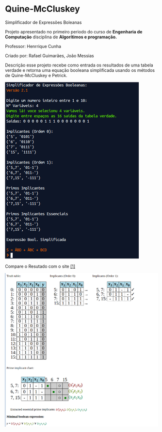 # Quine-McCluskey
Simplificador de Expressões Boleanas

Projeto apresentado no primeiro periodo do curso de **Engenharia de Computação** disciplina de **Algorítimos e programação.**

Professor: Henrrique Cunha 

Criado por: Rafael Guimarães,
            João Messias
            
            
Descrição esse projeto recebe como entrada os resultados de uma tabela verdade e retorna uma equação booleana simplificada usando os métodos de Quine-McCluskey e Petrick.

![myprogram](https://github.com/rafaelfigueredog/Quine-McCluskey/blob/master/pictures/myprogram.png)

Compare o Resutado com o site [[1]](https://www.mathematik.uni-marburg.de/~thormae/lectures/ti1/code/qmc/)

![comparing](https://github.com/rafaelfigueredog/Quine-McCluskey/blob/master/pictures/comaring.png)
